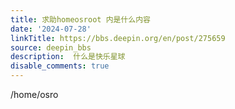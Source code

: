 ```yaml
---
title: 求助homeosroot 内是什么内容
date: '2024-07-28'
linkTitle: https://bbs.deepin.org/en/post/275659
source: deepin_bbs
description:  什么是快乐星球 
disable_comments: true
---
```

/home/osro
